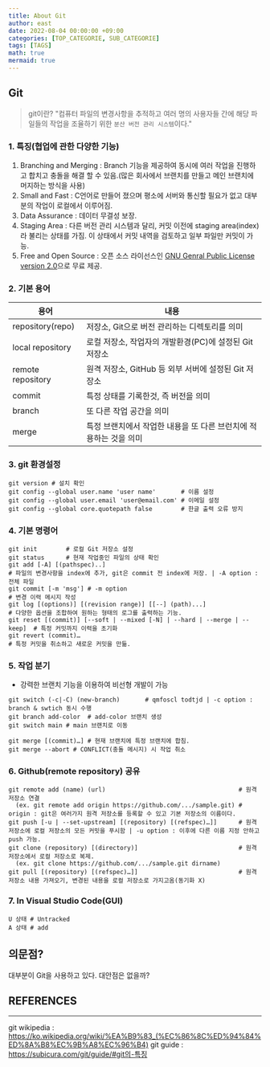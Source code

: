 ```yaml
---
title: About Git
author: east
date: 2022-08-04 00:00:00 +09:00
categories: [TOP_CATEGORIE, SUB_CATEGORIE]
tags: [TAGS]
math: true
mermaid: true
---
```

<!--
layout:     post
title:      
subtitle:   description about git
date:       2022-08-22
author:     eastk1te
header-img: img/Git.png
catalog: true
published : true
tags:
    -  Git
    -  Github
-->

## Git

> git이란?
> "컴퓨터 파일의 변경사항을 추적하고 여러 명의 사용자들 간에 해당 파일들의 작업을 조율하기 위한 `분산 버전 관리 시스템`이다."



### 1. 특징(협업에 관한 다양한 기능)
  1.  Branching and Merging : Branch 기능을 제공하여 동시에 여러 작업을 진행하고 합치고 충돌을 해결 할 수 있음.(많은 회사에서 브랜치를 만들고 메인 브랜치에 머지하는 방식을 사용)
  2.  Small and Fast : C언어로 만들어 졌으며 평소에 서버와 통신할 필요가 없고 대부분의 작업이 로컬에서 이루어짐.
  3.  Data Assurance : 데이터 무결성 보장.
  4.  Staging Area   : 다른 버전 관리 시스템과 달리, 커밋 이전에 staging area(index)라 불리는 상태를 가짐. 이 상태에서 커밋 내역을 검토하고 일부 파일만 커밋이 가능.
  5.  Free and Open Source : 오픈 소스 라이선스인 [GNU Genral Public License version 2.0](https://opensource.org/licenses/GPL-2.0)으로 무료 제공.



### 2. 기본 용어
|       용어          | 내용 | 
|       ---           | --- |
| repository(repo)    |  저장소, Git으로 버전 관리하는 디렉토리를 의미 | 
| local repository    | 로컬 저장소, 작업자의 개발환경(PC)에 설정된 Git 저장소|
| remote repository   | 원격 저장소, GitHub 등 외부 서버에 설정된 Git 저장소 |
| commit              | 특정 상태를 기록한것, 즉 버전을 의미|
| branch              | 또 다른 작업 공간을 의미|
| merge               | 특정 브랜치에서 작업한 내용을 또 다른 브런치에 적용하는 것을 의미|



### 3. git 환경설정
```terminal
git version # 설치 확인
git config --global user.name 'user name'       # 이름 설정
git config --global user.email 'user@email.com' # 이메일 설정
git config --global core.quotepath false        # 한글 출력 오류 방지
```



### 4. 기본 명령어

```terminal
git init        # 로컬 Git 저장소 설정
git status      # 현재 작업중인 파일의 상태 확인
git add [-A] [(pathspec)..]                                               # 파일의 변경사항을 index에 추가, git은 commit 전 index에 저장. | -A option : 전체 파일
git commit [-m 'msg'] # -m option                                         # 변경 이력 메시지 작성
git log [(options)] [(revision range)] [[--] (path)...]                   # 다양한 옵션을 조합하여 원하는 형태의 로그를 출력하는 기능.
git reset [(commit)] [--soft | --mixed [-N] | --hard | --merge | --keep]  # 특정 커밋까지 이력을 초기화
git revert (commit)…                                                      # 특정 커밋을 취소하고 새로운 커밋을 만듦.
```



### 5. 작업 분기
 - 강력한 브랜치 기능을 이용하여 비선형 개발이 가능
 
```terminal
git switch (-c|-C) (new-branch)       # qmfoscl todtjd | -c option : branch & swtich 동시 수행
git branch add-color  # add-color 브랜치 생성
git switch main # main 브랜치로 이동

git merge [(commit)…] # 현재 브랜치에 특정 브랜치에 합침.
git merge --abort # CONFLICT(충돌 메시지) 시 작업 취소
```

### 6. Github(remote repository) 공유

```terminal
git remote add (name) (url)                                     # 원격 저장소 연결
  (ex. git remote add origin https://github.com/.../sample.git) # origin : git은 여러가지 원격 저장소를 등록할 수 있고 기본 저장소의 이름이다.
git push [-u | --set-upstream] [(repository) [(refspec)…]]      # 원격 저장소에 로컬 저장소의 모든 커밋을 푸시함 | -u option : 이후에 다른 이름 지정 안하고 push 가능.
git clone (repository) [(directory)]                            # 원격저장소에서 로컬 저장소로 복제.
  (ex. git clone https://github.com/.../sample.git dirname)
git pull [(repository) [(refspec)…]]                            # 원격 저장소 내용 가져오기, 변경된 내용을 로컬 저장소로 가지고옴(동기화 X)
```

### 7. In Visual Studio Code(GUI)

```terminal
U 상태 # Untracked
A 상태 # add
```



## 의문점?
대부분이 Git을 사용하고 있다. 대안점은 없을까?


## REFERENCES

------

git wikipedia : https://ko.wikipedia.org/wiki/%EA%B9%83_(%EC%86%8C%ED%94%84%ED%8A%B8%EC%9B%A8%EC%96%B4)
git guide     : https://subicura.com/git/guide/#git의-특징

